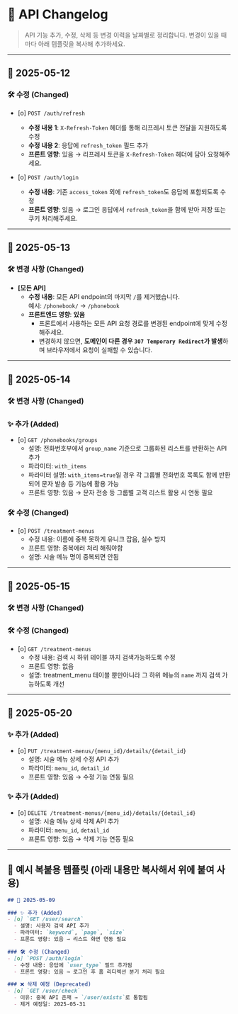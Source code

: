 # 📘 API Changelog

> API 기능 추가, 수정, 삭제 등 변경 이력을 날짜별로 정리합니다.
> 변경이 있을 때마다 아래 템플릿을 복사해 추가하세요.

---

## 🔄 2025-05-12

### 🛠 수정 (Changed)

- [o] `POST /auth/refresh`  
  - **수정 내용 1**: `X-Refresh-Token` 헤더를 통해 리프레시 토큰 전달을 지원하도록 수정  
  - **수정 내용 2**: 응답에 `refresh_token` 필드 추가  
  - **프론트 영향**: 있음 → 리프레시 토큰을 `X-Refresh-Token` 헤더에 담아 요청해주세요.

- [o] `POST /auth/login`  
  - **수정 내용**: 기존 `access_token` 외에 `refresh_token`도 응답에 포함되도록 수정  
  - **프론트 영향**: 있음 → 로그인 응답에서 `refresh_token`을 함께 받아 저장 또는 쿠키 처리해주세요.
---

## 🔄 2025-05-13

### 🛠 변경 사항 (Changed)

- **[모든 API]**
  - **수정 내용**: 모든 API endpoint의 마지막 `/`를 제거했습니다.  
    예시: `/phonebook/` → `/phonebook`
  - **프론트엔드 영향**: **있음**  
    - 프론트에서 사용하는 모든 API 요청 경로를 변경된 endpoint에 맞게 수정해주세요.  
    - 변경하지 않으면, **도메인이 다른 경우 `307 Temporary Redirect`가 발생**하며 브라우저에서 요청이 실패할 수 있습니다.
---

## 🔄 2025-05-14

### 🛠 변경 사항 (Changed)

### ✨ 추가 (Added)
- [o] `GET /phonebooks/groups`
  - 설명: 전화번호부에서 `group_name` 기준으로 그룹화된 리스트를 반환하는 API 추가
  - 파라미터: `with_items`
  - 파라미터 설명: `with_items=true`일 경우 각 그룹별 전화번호 목록도 함께 반환되어 문자 발송 등 기능에 활용 가능
  - 프론트 영향: 있음 → 문자 전송 등 그룹별 고객 리스트 활용 시 연동 필요

### 🛠 수정 (Changed)
- [o] `POST /treatment-menus`
  - 수정 내용: 이름에 중복 못하게 유니크 잡음, 실수 방지
  - 프론트 영향: 중복에러 처리 해줘야함
  - 설명: 시술 메뉴 명이 중복되면 안됨

---

## 🔄 2025-05-15

### 🛠 변경 사항 (Changed)

### 🛠 수정 (Changed)
- [o] `GET /treatment-menus`
  - 수정 내용: 검색 시 하위 테이블 까지 검색가능하도록 수정
  - 프론트 영향: 없음
  - 설명: treatment_menu 테이블 뿐만아니라 그 하위 메뉴의 `name` 까지 검색 가능하도록 개선
---


## 🔄 2025-05-20

### ✨ 추가 (Added)
- [o] `PUT /treatment-menus/{menu_id}/details/{detail_id}`
  - 설명: 시술 메뉴 상세 수정 API 추가
  - 파라미터: `menu_id`, `detail_id`
  - 프론트 영향: 있음 → 수정 기능 연동 필요

### ✨ 추가 (Added)
- [o] `DELETE /treatment-menus/{menu_id}/details/{detail_id}`
  - 설명: 시술 메뉴 상세 삭제 API 추가
  - 파라미터: `menu_id`, `detail_id`
  - 프론트 영향: 있음 → 삭제 기능 연동 필요

---




## 🧾 예시 복붙용 템플릿 (아래 내용만 복사해서 위에 붙여 사용)

````markdown
## 🔄 2025-05-09

### ✨ 추가 (Added)
- [o] `GET /user/search`
  - 설명: 사용자 검색 API 추가
  - 파라미터: `keyword`, `page`, `size`
  - 프론트 영향: 있음 → 리스트 화면 연동 필요

### 🛠 수정 (Changed)
- [o] `POST /auth/login`
  - 수정 내용: 응답에 `user_type` 필드 추가됨
  - 프론트 영향: 있음 → 로그인 후 홈 리디렉션 분기 처리 필요

### ❌ 삭제 예정 (Deprecated)
- [o] `GET /user/check`
  - 이유: 중복 API 존재 → `/user/exists`로 통합됨
  - 제거 예정일: 2025-05-31
